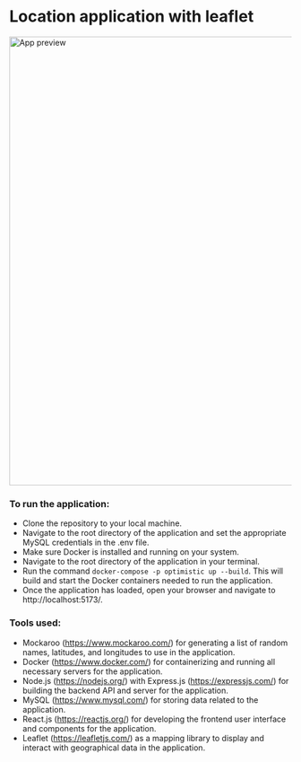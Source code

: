 # Location application with leaflet

<img src='https://upload.cc/i1/2023/03/28/5Hr41N.jpeg' alt='App preview' width='800px' />

### To run the application:

- Clone the repository to your local machine.
- Navigate to the root directory of the application and set the appropriate MySQL credentials in the .env file.
- Make sure Docker is installed and running on your system.
- Navigate to the root directory of the application in your terminal.
- Run the command `docker-compose -p optimistic up --build`. This will build and start the Docker containers needed to run the application.
- Once the application has loaded, open your browser and navigate to http://localhost:5173/.

### Tools used:

- Mockaroo (https://www.mockaroo.com/) for generating a list of random names, latitudes, and longitudes to use in the application.
- Docker (https://www.docker.com/) for containerizing and running all necessary servers for the application.
- Node.js (https://nodejs.org/) with Express.js (https://expressjs.com/) for building the backend API and server for the application.
- MySQL (https://www.mysql.com/) for storing data related to the application.
- React.js (https://reactjs.org/) for developing the frontend user interface and components for the application.
- Leaflet (https://leafletjs.com/) as a mapping library to display and interact with geographical data in the application.
